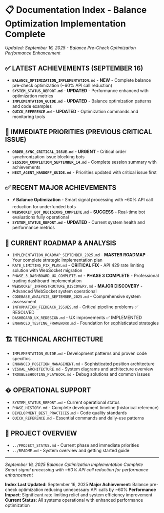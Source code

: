 
# 📋 Documentation Index - Balance Optimization Implementation Complete

*Updated: September 16, 2025 - Balance Pre-Check Optimization Performance Enhancement*

## ✅ **LATEST ACHIEVEMENTS (SEPTEMBER 16)**
- **`BALANCE_OPTIMIZATION_IMPLEMENTATION.md`** - **NEW** - Complete balance pre-check optimization (~60% API call reduction)
- **`SYSTEM_STATUS_REPORT.md`** - **UPDATED** - Performance enhanced with optimization metrics
- **`IMPLEMENTATION_GUIDE.md`** - **UPDATED** - Balance optimization patterns and code examples
- **`QUICK_REFERENCE.md`** - **UPDATED** - Optimization commands and monitoring tools

## 🚨 **IMMEDIATE PRIORITIES (PREVIOUS CRITICAL ISSUE)**
- **`ORDER_SYNC_CRITICAL_ISSUE.md`** - **URGENT** - Critical order synchronization issue blocking bots
- **`SESSION_COMPLETION_SEPTEMBER_14.md`** - Complete session summary with achievements
- **`NEXT_AGENT_HANDOFF_GUIDE.md`** - Priorities updated with critical issue first

## ✅ **RECENT MAJOR ACHIEVEMENTS**
- **⚡ Balance Optimization** - Smart signal processing with ~60% API call reduction for underfunded bots
- **`WEBSOCKET_BOT_DECISIONS_COMPLETE.md`** - **SUCCESS** - Real-time bot evaluations fully operational
- **`SYSTEM_STATUS_REPORT.md`** - **UPDATED** - Current system health and performance metrics

## 🎯 **CURRENT ROADMAP & ANALYSIS**
- `IMPLEMENTATION_ROADMAP_SEPTEMBER_2025.md` - **MASTER ROADMAP** - Your complete strategic implementation plan
- `RATE_LIMITING_FIX_PLAN.md` - **CRITICAL FIX** - API 429 rate limiting solution with WebSocket migration
- `PHASE_3_DASHBOARD_UX_COMPLETE.md` - **PHASE 3 COMPLETE** - Professional trading dashboard implementation
- `WEBSOCKET_INFRASTRUCTURE_DISCOVERY.md` - **MAJOR DISCOVERY** - Advanced WebSocket system operational
- `CODEBASE_ANALYSIS_SEPTEMBER_2025.md` - Comprehensive system assessment 
- `INFORMATION_FEEDBACK_ISSUES.md` - Critical pipeline problems ✅ RESOLVED
- `DASHBOARD_UX_REDESIGN.md` - UX improvements ✅ IMPLEMENTED
- `ENHANCED_TESTING_FRAMEWORK.md` - Foundation for sophisticated strategies

## 🏗️ **TECHNICAL ARCHITECTURE**
- `IMPLEMENTATION_GUIDE.md` - Development patterns and proven code specifics
- `ENHANCED_POSITION_MANAGEMENT.md` - Sophisticated position architecture
- `VISUAL_ARCHITECTURE.md` - System diagrams and architecture overview
- `TROUBLESHOOTING_PLAYBOOK.md` - Debug solutions and common issues

## � **OPERATIONAL SUPPORT**
- `SYSTEM_STATUS_REPORT.md` - Current operational status
- `PHASE_HISTORY.md` - Complete development timeline (historical reference)
- `DEVELOPMENT_BEST_PRACTICES.md` - Code quality standards
- `QUICK_REFERENCE.md` - Essential commands and daily-use patterns

## 🚀 **PROJECT OVERVIEW**
- `../PROJECT_STATUS.md` - Current phase and immediate priorities  
- `../README.md` - System overview and getting started guide

---
*September 16, 2025 Balance Optimization Implementation Complete*  
*Smart signal processing with ~60% API call reduction for performance enhancement*

**Index Last Updated**: September 16, 2025
**Major Achievement**: Balance pre-check optimization reducing unnecessary API calls by ~60%
**Performance Impact**: Significant rate limiting relief and system efficiency improvement
**Current Status**: All systems operational with enhanced performance optimization

